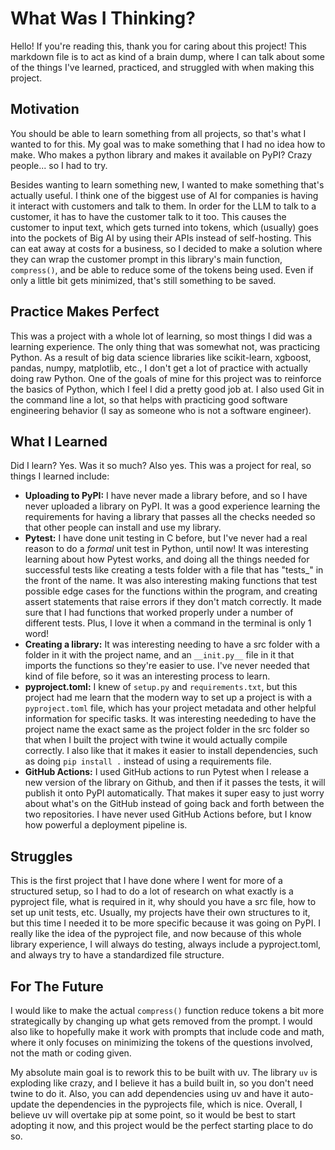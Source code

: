 # What Was I Thinking?

Hello! If you're reading this, thank you for caring about this project! This markdown file is to act as kind of a brain dump, where I can talk about some of the things I've learned, practiced, and struggled with when making this project.

## Motivation

You should be able to learn something from all projects, so that's what I wanted to for this. My goal was to make something that I had no idea how to make. Who makes a python library and makes it available on PyPI? Crazy people... so I had to try.

Besides wanting to learn something new, I wanted to make something that's actually useful. I think one of the biggest use of AI for companies is having it interact with customers and talk to them. In order for the LLM to talk to a customer, it has to have the customer talk to it too. This causes the customer to input text, which gets turned into tokens, which (usually) goes into the pockets of Big AI by using their APIs instead of self-hosting. This can eat away at costs for a business, so I decided to make a solution where they can wrap the customer prompt in this library's main function, `compress()`, and be able to reduce some of the tokens being used. Even if only a little bit gets minimized, that's still something to be saved.

## Practice Makes Perfect

This was a project with a whole lot of learning, so most things I did was a learning experience. The only thing that was somewhat not, was practicing Python. As a result of big data science libraries like scikit-learn, xgboost, pandas, numpy, matplotlib, etc., I don't get a lot of practice with actually doing raw Python. One of the goals of mine for this project was to reinforce the basics of Python, which I feel I did a pretty good job at. I also used Git in the command line a lot, so that helps with practicing good software engineering behavior (I say as someone who is not a software engineer).

## What I Learned

Did I learn? Yes. Was it so much? Also yes. This was a project for real, so things I learned include:

- **Uploading to PyPI:** I have never made a library before, and so I have never uploaded a library on PyPI. It was a good experience learning the requirements for having a library that passes all the checks needed so that other people can install and use my library.
- **Pytest:** I have done unit testing in C before, but I've never had a real reason to do a *formal* unit test in Python, until now! It was interesting learning about how Pytest works, and doing all the things needed for successful tests like creating a tests folder with a file that has "tests_" in the front of the name. It was also interesting making functions that test possible edge cases for the functions within the program, and creating assert statements that raise errors if they don't match correctly. It made sure that I had functions that worked properly under a number of different tests. Plus, I love it when a command in the terminal is only 1 word!
- **Creating a library:** It was interesting needing to have a src folder with a folder in it with the project name, and an `__init.py__` file in it that imports the functions so they're easier to use. I've never needed that kind of file before, so it was an interesting process to learn.
- **pyproject.toml:** I knew of `setup.py` and `requirements.txt`, but this project had me learn that the modern way to set up a project is with a `pyproject.toml` file, which has your project metadata and other helpful information for specific tasks. It was interesting neededing to have the project name the exact same as the project folder in the src folder so that when I built the project with twine it would actually compile correctly. I also like that it makes it easier to install dependencies, such as doing `pip install .` instead of using a requirements file.
- **GitHub Actions:** I used GitHub actions to run Pytest when I release a new version of the library on Github, and then if it passes the tests, it will publish it onto PyPI automatically. That makes it super easy to just worry about what's on the GitHub instead of going back and forth between the two repositories. I have never used GitHub Actions before, but I know how powerful a deployment pipeline is.

## Struggles

This is the first project that I have done where I went for more of a structured setup, so I had to do a lot of research on what exactly is a pyproject file, what is required in it, why should you have a src file, how to set up unit tests, etc. Usually, my projects have their own structures to it, but this time I needed it to be more specific because it was going on PyPI. I really like the idea of the pyproject file, and now because of this whole library experience, I will always do testing, always include a pyproject.toml, and always try to have a standardized file structure.

## For The Future

I would like to make the actual `compress()` function reduce tokens a bit more strategically by changing up what gets removed from the prompt. I would also like to hopefully make it work with prompts that include code and math, where it only focuses on minimizing the tokens of the questions involved, not the math or coding given.

My absolute main goal is to rework this to be built with uv. The library `uv` is exploding like crazy, and I believe it has a build built in, so you don't need twine to do it. Also, you can add dependencies using uv and have it auto-update the dependencies in the pyprojects file, which is nice. Overall, I believe uv will overtake pip at some point, so it would be best to start adopting it now, and this project would be the perfect starting place to do so.
